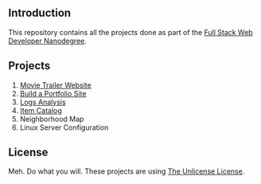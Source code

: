 ## Introduction 

This repository contains all the projects done as part of the [Full Stack Web Developer Nanodegree](https://in.udacity.com/course/full-stack-web-developer-nanodegree--nd004/?). 


## Projects

1. [Movie Trailer Website](Project1/)
2. [Build a Portfolio Site](Project2/)
3. [Logs Analysis](Project3/)
4. [Item Catalog](Project4/)
5. Neighborhood Map
6. Linux Server Configuration


## License

Meh. Do what you will. These projects are using [The Unlicense License](https://choosealicense.com/licenses/unlicense/). 

